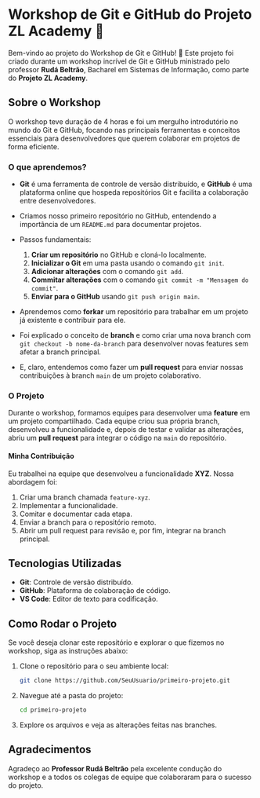 # Workshop de Git e GitHub do Projeto ZL Academy 🚀
Bem-vindo ao projeto do Workshop de Git e GitHub! 🎉 Este projeto foi criado durante um workshop incrível de Git e GitHub ministrado pelo professor **Rudá Beltrão**, Bacharel em Sistemas de Informação, como parte do **Projeto ZL Academy**.

## Sobre o Workshop

O workshop teve duração de 4 horas e foi um mergulho introdutório no mundo do Git e GitHub, focando nas principais ferramentas e conceitos essenciais para desenvolvedores que querem colaborar em projetos de forma eficiente.

### O que aprendemos?

- **Git** é uma ferramenta de controle de versão distribuído, e **GitHub** é uma plataforma online que hospeda repositórios Git e facilita a colaboração entre desenvolvedores.
- Criamos nosso primeiro repositório no GitHub, entendendo a importância de um `README.md` para documentar projetos.
- Passos fundamentais:
  1. **Criar um repositório** no GitHub e cloná-lo localmente.
  2. **Inicializar o Git** em uma pasta usando o comando `git init`.
  3. **Adicionar alterações** com o comando `git add`.
  4. **Commitar alterações** com o comando `git commit -m "Mensagem do commit"`.
  5. **Enviar para o GitHub** usando `git push origin main`.

- Aprendemos como **forkar** um repositório para trabalhar em um projeto já existente e contribuir para ele.
- Foi explicado o conceito de **branch** e como criar uma nova branch com `git checkout -b nome-da-branch` para desenvolver novas features sem afetar a branch principal.
- E, claro, entendemos como fazer um **pull request** para enviar nossas contribuições à branch `main` de um projeto colaborativo.

### O Projeto

Durante o workshop, formamos equipes para desenvolver uma **feature** em um projeto compartilhado. Cada equipe criou sua própria branch, desenvolveu a funcionalidade e, depois de testar e validar as alterações, abriu um **pull request** para integrar o código na `main` do repositório.

#### Minha Contribuição

Eu trabalhei na equipe que desenvolveu a funcionalidade **XYZ**. Nossa abordagem foi:

1. Criar uma branch chamada `feature-xyz`.
2. Implementar a funcionalidade.
3. Comitar e documentar cada etapa.
4. Enviar a branch para o repositório remoto.
5. Abrir um pull request para revisão e, por fim, integrar na branch principal.

## Tecnologias Utilizadas

- **Git**: Controle de versão distribuído.
- **GitHub**: Plataforma de colaboração de código.
- **VS Code**: Editor de texto para codificação.

## Como Rodar o Projeto

Se você deseja clonar este repositório e explorar o que fizemos no workshop, siga as instruções abaixo:

1. Clone o repositório para o seu ambiente local:
   ```bash
   git clone https://github.com/SeuUsuario/primeiro-projeto.git
   ```
2. Navegue até a pasta do projeto:
   ```bash
   cd primeiro-projeto
   ```
3. Explore os arquivos e veja as alterações feitas nas branches.

## Agradecimentos

Agradeço ao **Professor Rudá Beltrão** pela excelente condução do workshop e a todos os colegas de equipe que colaboraram para o sucesso do projeto.

